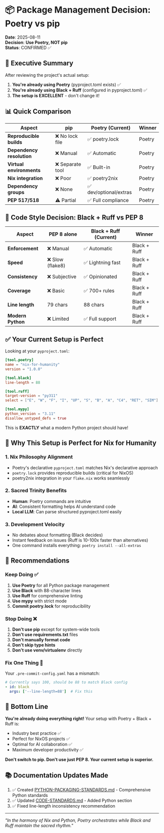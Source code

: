 # 📦 Package Management Decision: Poetry vs pip

**Date**: 2025-08-11  
**Decision**: **Use Poetry, NOT pip**  
**Status**: CONFIRMED ✅

## 🎯 Executive Summary

After reviewing the project's actual setup:
1. **You're already using Poetry** (pyproject.toml exists) ✅
2. **You're already using Black + Ruff** (configured in pyproject.toml) ✅
3. **The setup is EXCELLENT** - don't change it!

## 📊 Quick Comparison

| Aspect | pip | Poetry (Current) | Winner |
|--------|-----|---------|--------|
| **Reproducible builds** | ❌ No lock file | ✅ poetry.lock | Poetry |
| **Dependency resolution** | ❌ Manual | ✅ Automatic | Poetry |
| **Virtual environments** | ❌ Separate tool | ✅ Built-in | Poetry |
| **Nix integration** | ❌ Poor | ✅ poetry2nix | Poetry |
| **Dependency groups** | ❌ None | ✅ dev/optional/extras | Poetry |
| **PEP 517/518** | ⚠️ Partial | ✅ Full compliance | Poetry |

## 🐍 Code Style Decision: Black + Ruff vs PEP 8

| Aspect | PEP 8 alone | Black + Ruff (Current) | Winner |
|--------|-------------|------------------------|--------|
| **Enforcement** | ❌ Manual | ✅ Automatic | Black + Ruff |
| **Speed** | ❌ Slow (flake8) | ✅ Lightning fast | Black + Ruff |
| **Consistency** | ❌ Subjective | ✅ Opinionated | Black + Ruff |
| **Coverage** | ❌ Basic | ✅ 700+ rules | Black + Ruff |
| **Line length** | 79 chars | 88 chars | Black + Ruff |
| **Modern Python** | ❌ Limited | ✅ Full support | Black + Ruff |

## ✅ Your Current Setup is Perfect

Looking at your `pyproject.toml`:

```toml
[tool.poetry]
name = "nix-for-humanity"
version = "1.0.0"

[tool.black]
line-length = 88

[tool.ruff]
target-version = "py311"
select = ["E", "W", "F", "I", "UP", "S", "B", "A", "C4", "RET", "SIM"]

[tool.mypy]
python_version = "3.11"
disallow_untyped_defs = true
```

This is **EXACTLY** what a modern Python project should have!

## 🚀 Why This Setup is Perfect for Nix for Humanity

### 1. **Nix Philosophy Alignment**
- Poetry's declarative `pyproject.toml` matches Nix's declarative approach
- `poetry.lock` provides reproducible builds (critical for NixOS)
- poetry2nix integration in your `flake.nix` works seamlessly

### 2. **Sacred Trinity Benefits**
- **Human**: Poetry commands are intuitive
- **AI**: Consistent formatting helps AI understand code
- **Local LLM**: Can parse structured pyproject.toml easily

### 3. **Development Velocity**
- No debates about formatting (Black decides)
- Instant feedback on issues (Ruff is 10-100x faster than alternatives)
- One command installs everything: `poetry install --all-extras`

## 📝 Recommendations

### Keep Doing ✅
1. **Use Poetry** for all Python package management
2. **Use Black** with 88-character lines
3. **Use Ruff** for comprehensive linting
4. **Use mypy** with strict mode
5. **Commit poetry.lock** for reproducibility

### Stop Doing ❌
1. **Don't use pip** except for system-wide tools
2. **Don't use requirements.txt** files
3. **Don't manually format code**
4. **Don't skip type hints**
5. **Don't use venv/virtualenv** directly

### Fix One Thing 🔧
Your `.pre-commit-config.yaml` has a mismatch:
```yaml
# Currently says 100, should be 88 to match Black config
- id: black
  args: ['--line-length=88']  # Fix this
```

## 🎉 Bottom Line

**You're already doing everything right!** Your setup with Poetry + Black + Ruff is:
- Industry best practice ✅
- Perfect for NixOS projects ✅
- Optimal for AI collaboration ✅
- Maximum developer productivity ✅

**Don't switch to pip. Don't use just PEP 8. Your current setup is superior.**

## 📚 Documentation Updates Made

1. ✅ Created [PYTHON-PACKAGING-STANDARDS.md](./PYTHON-PACKAGING-STANDARDS.md) - Comprehensive Python standards
2. ✅ Updated [CODE-STANDARDS.md](./03-DEVELOPMENT/04-CODE-STANDARDS.md) - Added Python section
3. ✅ Fixed line-length inconsistency recommendation

---

*"In the harmony of Nix and Python, Poetry orchestrates while Black and Ruff maintain the sacred rhythm."*